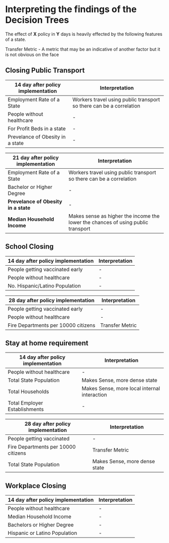 # Interpreting the findings of the Decision Trees 

The effect of __X__ policy in __Y__ days is heavily effected by the following features of a state.

Transfer Metric - A metric that may be an indicative of another factor but it is not obvious on the face

## Closing Public Transport 

|14 day after policy implementation|Interpretation|
|-|-|
|Employment Rate of a State|Workers travel using public transport so there can be a correlation|
|People without healthcare |-|
|For Profit Beds in a state|-|
|Prevelance of Obesity in a state|-|

|21 day after policy implementation|Interpretation|
|-|-|
|Employment Rate of a State|Workers travel using public transport so there can be a correlation|
|Bachelor or Higher Degree|-|
|__Prevelance of Obesity in a state__|-|
|__Median Household Income__|Makes sense as higher the income the lower the chances of using public transport|



## School Closing 

|14 day after policy implementation|Interpretation|
|-|-|
|People getting vaccinated early|-|
|People without healthcare |-|
|No. Hispanic/Latino Population|-|

|28 day after policy implementation|Interpretation|
|-|-|
|People getting vaccinated early|-|
|People without healthcare |-|
|Fire Departments per 10000 citizens|Transfer Metric|



## Stay at home requirement 

|14 day after policy implementation|Interpretation|
|-|-|
|People without healthcare |-|
|Total State Population|Makes Sense, more dense state|
|Total Households|Makes Sense, more local internal interaction|
|Total Employer Establishments|-|

|28 day after policy implementation|Interpretation|
|-|-|
|People getting vaccinated |-|
|Fire Departments per 10000 citizens|Transfer Metric|
|Total State Population|Makes Sense, more dense state|


## Workplace Closing

|14 day after policy implementation|Interpretation|
|-|-|
|People without healthcare |-|
|Median Household Income|-|
|Bachelors or Higher Degree|-|
|Hispanic or Latino Population|-|

